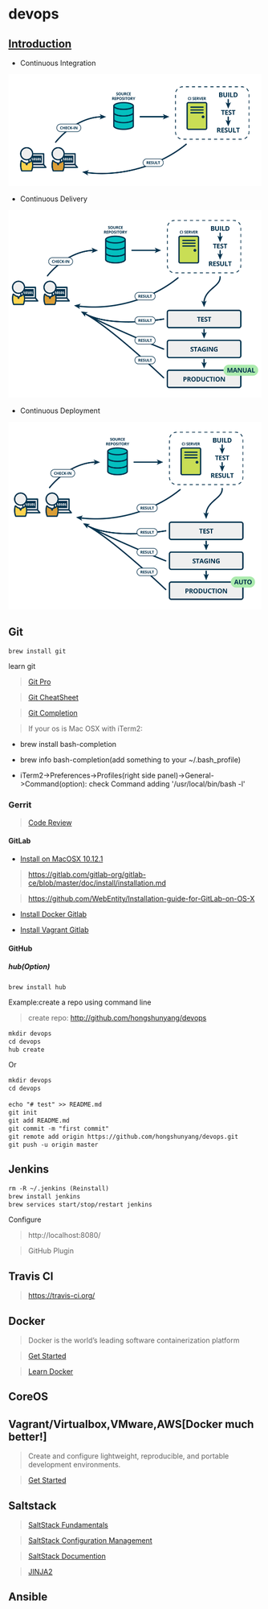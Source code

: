 # devops 

## [Introduction](http://www.martinfowler.com/articles/continuousIntegration.html)

* Continuous Integration

![continuous integration](./misc/ci1.png)

* Continuous Delivery

![continuous delivery](./misc/cd2.png)

* Continuous Deployment

![continuous depolyment](./misc/cd3.png)


## Git

```
brew install git
```

learn git

> [Git Pro](https://git-scm.com/book/en/v2)

> [Git CheatSheet](./git.md)

> [Git Completion](https://github.com/bobthecow/git-flow-completion/wiki/Install-Bash-git-completion)

> If your os is Mac OSX with iTerm2:

* brew install bash-completion

* brew info bash-completion(add something to your ~/.bash_profile)

* iTerm2->Preferences->Profiles(right side panel)->General->Command(option): check Command adding '/usr/local/bin/bash -l'


### Gerrit

> [Code Review](https://www.gerritcodereview.com/index.md)

#### GitLab

* [Install on MacOSX 10.12.1](./gitlab.md)

> https://gitlab.com/gitlab-org/gitlab-ce/blob/master/doc/install/installation.md

> https://github.com/WebEntity/Installation-guide-for-GitLab-on-OS-X

* [Install Docker Gitlab](https://gitlab.com/gitlab-org/gitlab-ce/tree/master/docker)

* [Install Vagrant Gitlab](https://github.com/tuminoid/gitlab-installer)



#### GitHub

##### hub(Option)

```
brew install hub
```
Example:create a repo using command line

> create repo: http://github.com/hongshunyang/devops

```
mkdir devops
cd devops
hub create
```

Or

```
mkdir devops
cd devops

echo "# test" >> README.md
git init
git add README.md
git commit -m "first commit"
git remote add origin https://github.com/hongshunyang/devops.git
git push -u origin master
```



## Jenkins

```
rm -R ~/.jenkins (Reinstall)
brew install jenkins
brew services start/stop/restart jenkins
```
Configure 

> http://localhost:8080/

> GitHub Plugin

## Travis CI

> https://travis-ci.org/


## Docker

> Docker is the world’s leading software containerization platform

> [Get Started](https://www.docker.com/products/docker)

> [Learn Docker](./docker.md)


## CoreOS

## Vagrant/Virtualbox,VMware,AWS[Docker much better!]

> Create and configure lightweight, reproducible, and portable development environments.

> [Get Started](https://www.vagrantup.com/docs/getting-started/)


## Saltstack

> [SaltStack Fundamentals](https://docs.saltstack.com/en/getstarted/fundamentals/index.html)

> [SaltStack Configuration Management](https://docs.saltstack.com/en/getstarted/config/index.html)

> [SaltStack Documention](https://docs.saltstack.com/en/latest/contents.html)

> [JINJA2](http://jinja.pocoo.org/)

## Ansible



